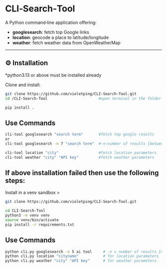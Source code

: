 # CLI‑Search‑Tool

A Python command‑line application offering:

- **googlesearch**: fetch top Google links
- **location**: geocode a place to latitude/longitude
- **weather**: fetch weather data from OpenWeatherMap

---

## ⚙️ Installation

*python3.13 or above must be installed already

Clone and install:
```bash
git clone https://github.com/violetping/CLI-Search-Tool.git
cd /CLI-Search-Tool                       #open terminal in the folder /CLI-Search-Tool or cd

pip install .
```
## Use Commands
```bash
cli-tool googlesearch "search term"       #fetch top google results
or
cli-tool googlesearch -n 7 "search term"  #-n:number of results [between 1-20]

cli-tool location "city"                  #fetch location parameters
cli-tool weather "city" "API key"         #fetch weather parameters
```
## If above installation failed then use the following steps:
Install in a venv sandbox >
```bash
git clone https://github.com/violetping/CLI-Search-Tool.git

cd CLI-Search-Tool
python3 -m venv venv
source venv/bin/activate
pip install -r requirements.txt
```
## Use Commands 
```bash
python cli.py googlesearch -n 5 ai tool     # -n = number of results [maximum 20] , "ai tool" = your search keywordrs. 
python cli.py location "cityname"           # for location parameters 
python cli.py weather "city" "API key"      # for weather parameters
